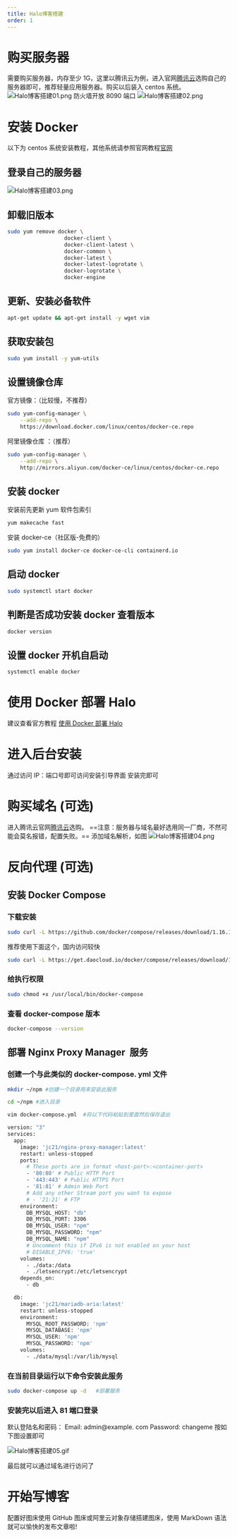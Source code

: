 ```yaml
---
title: Halo博客搭建
order: 1
---
```


# 购买服务器
需要购买服务器，内存至少 1G，这里以腾讯云为例，进入官网[腾讯云](https://cloud.tencent.com/)选购自己的服务器即可，推荐轻量应用服务器。购买以后装入 centos 系统。
![Halo博客搭建01.png](https://zhf-picture.oss-cn-qingdao.aliyuncs.com/my-img/Halo博客搭建01.png)
防火墙开放 8090 端口
![Halo博客搭建02.png](https://zhf-picture.oss-cn-qingdao.aliyuncs.com/my-img/Halo博客搭建02.png)
# 安装 Docker
以下为 centos 系统安装教程，其他系统请参照官网教程[官网](https://docs.docker.com/engine/install/centos/)
## 登录自己的服务器
![Halo博客搭建03.png](https://zhf-picture.oss-cn-qingdao.aliyuncs.com/my-img/Halo博客搭建03.png)
## 卸载旧版本
```bash
sudo yum remove docker \
                  docker-client \
                  docker-client-latest \
                  docker-common \
                  docker-latest \
                  docker-latest-logrotate \
                  docker-logrotate \
                  docker-engine

```
## 更新、安装必备软件
```bash
apt-get update && apt-get install -y wget vim
```


## 获取安装包
```bash
sudo yum install -y yum-utils
```
## 设置镜像仓库
官方镜像：（比较慢，不推荐）

```bash
sudo yum-config-manager \
    --add-repo \
    https://download.docker.com/linux/centos/docker-ce.repo
```

阿里镜像仓库 ：（推荐）

```bash
sudo yum-config-manager \
    --add-repo \
    http://mirrors.aliyun.com/docker-ce/linux/centos/docker-ce.repo
```
## 安装 docker

安装前先更新 yum 软件包索引

```bash
yum makecache fast
```

安装 docker-ce（社区版-免费的）

```bash
sudo yum install docker-ce docker-ce-cli containerd.io
```
## 启动 docker

```bash
sudo systemctl start docker
```

## 判断是否成功安装 docker 查看版本

```bash
docker version
```

## 设置 docker 开机自启动

```bash
systemctl enable docker
```

# 使用 Docker 部署 Halo

建议查看官方教程
[使用 Docker 部署 Halo](https://docs.halo.run/getting-started/install/docker)
# 进入后台安装
通过访问 IP：端口号即可访问安装引导界面
安装完即可
# 购买域名 (可选)
进入腾讯云官网[腾讯云](https://cloud.tencent.com/)选购。
==注意：服务器与域名最好选用同一厂商，不然可能会莫名报错，配置失败。==
添加域名解析，如图
![Halo博客搭建04.png](https://zhf-picture.oss-cn-qingdao.aliyuncs.com/my-img/Halo博客搭建04.png)
# 反向代理 (可选)
## 安装 Docker Compose
### 下载安装
```bash
sudo curl -L https://github.com/docker/compose/releases/download/1.16.1/docker-compose-`uname -s`-`uname -m` -o /usr/local/bin/docker-compose
```
推荐使用下面这个，国内访问较快
```bash
sudo curl -L https://get.daocloud.io/docker/compose/releases/download/1.25.1/docker-compose-`uname -s`-`uname -m` -o /usr/local/bin/docker-compose
```
### 给执行权限
```bash
sudo chmod +x /usr/local/bin/docker-compose
```
### 查看 docker-compose 版本
```bash
docker-compose --version
```
## 部署 Nginx Proxy Manager  服务

### 创建一个与此类似的 docker-compose. yml 文件

```bash
mkdir ~/npm #创建一个目录用来安装此服务

cd ~/npm #进入目录
```


```bash
vim docker-compose.yml  #将以下代码粘贴到里面然后保存退出
````

```bash
version: "3"
services:
  app:
    image: 'jc21/nginx-proxy-manager:latest'
    restart: unless-stopped
    ports:
      # These ports are in format <host-port>:<container-port>
      - '80:80' # Public HTTP Port
      - '443:443' # Public HTTPS Port
      - '81:81' # Admin Web Port
      # Add any other Stream port you want to expose
      # - '21:21' # FTP
    environment:
      DB_MYSQL_HOST: "db"
      DB_MYSQL_PORT: 3306
      DB_MYSQL_USER: "npm"
      DB_MYSQL_PASSWORD: "npm"
      DB_MYSQL_NAME: "npm"
      # Uncomment this if IPv6 is not enabled on your host
      # DISABLE_IPV6: 'true'
    volumes:
      - ./data:/data
      - ./letsencrypt:/etc/letsencrypt
    depends_on:
      - db

  db:
    image: 'jc21/mariadb-aria:latest'
    restart: unless-stopped
    environment:
      MYSQL_ROOT_PASSWORD: 'npm'
      MYSQL_DATABASE: 'npm'
      MYSQL_USER: 'npm'
      MYSQL_PASSWORD: 'npm'
    volumes:
      - ./data/mysql:/var/lib/mysql

```

### 在当前目录运行以下命令安装此服务

```bash
sudo docker-compose up -d   #部署服务
```

### 安装完以后进入 81 端口登录

默认登陆名和密码：
Email:    admin@example. com
Password: changeme
按如下图设置即可

![Halo博客搭建05.gif](https://zhf-picture.oss-cn-qingdao.aliyuncs.com/my-img/Halo博客搭建05.gif)

最后就可以通过域名进行访问了

# 开始写博客

配置好图床使用 GitHub 图床或阿里云对象存储搭建图床，使用 MarkDown 语法就可以愉快的发布文章啦!